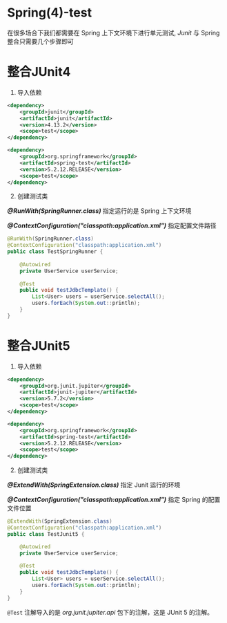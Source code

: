 # Spring(4)-test

在很多场合下我们都需要在 Spring 上下文环境下进行单元测试, *Junit* 与 Spring 整合只需要几个步骤即可

# 整合JUnit4

1. 导入依赖

```xml
<dependency>
    <groupId>junit</groupId>
    <artifactId>junit</artifactId>
    <version>4.13.2</version>
    <scope>test</scope>
</dependency>

<dependency>
    <groupId>org.springframework</groupId>
    <artifactId>spring-test</artifactId>
    <version>5.2.12.RELEASE</version>
    <scope>test</scope>
</dependency>
```

2. 创建测试类

***@RunWith(SpringRunner.class)*** 指定运行的是 Spring 上下文环境

***@ContextConfiguration("classpath:application.xml")*** 指定配置文件路径

```java
@RunWith(SpringRunner.class)
@ContextConfiguration("classpath:application.xml")
public class TestSpringRunner {
    
    @Autowired
    private UserService userService;
    
    @Test
    public void testJdbcTemplate() {
        List<User> users = userService.selectAll();
        users.forEach(System.out::println);
    }
}
```

# 整合JUnit5

1. 导入依赖

```xml
<dependency>
    <groupId>org.junit.jupiter</groupId>
    <artifactId>junit-jupiter</artifactId>
    <version>5.7.2</version>
    <scope>test</scope>
</dependency>

<dependency>
    <groupId>org.springframework</groupId>
    <artifactId>spring-test</artifactId>
    <version>5.2.12.RELEASE</version>
    <scope>test</scope>
</dependency>
```

2. 创建测试类

***@ExtendWith(SpringExtension.class)*** 指定 Junit 运行的环境

***@ContextConfiguration("classpath:application.xml")*** 指定 Spring 的配置文件位置

```java
@ExtendWith(SpringExtension.class)
@ContextConfiguration("classpath:application.xml")
public class TestJunit5 {

    @Autowired
    private UserService userService;
    
    @Test
    public void testJdbcTemplate() {
        List<User> users = userService.selectAll();
        users.forEach(System.out::println);
    }
}
```

`@Test` 注解导入的是 *org.junit.jupiter.api* 包下的注解，这是 JUnit 5 的注解。